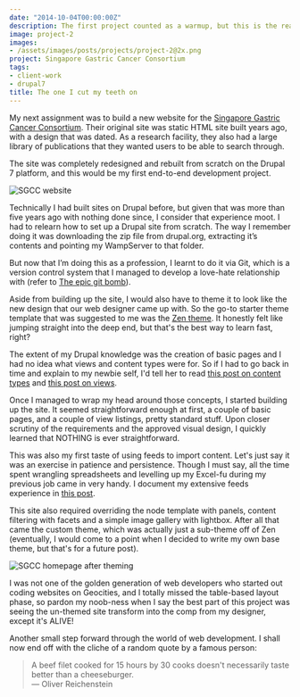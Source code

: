 ```yaml
---
date: "2014-10-04T00:00:00Z"
description: The first project counted as a warmup, but this is the real thing. My first solo flight covered everything from site functionality to custom theme. Baby steps, people.
image: project-2
images: 
- /assets/images/posts/projects/project-2@2x.png
project: Singapore Gastric Cancer Consortium
tags:
- client-work
- drupal7
title: The one I cut my teeth on
---
```

My next assignment was to build a new website for the [Singapore Gastric Cancer Consortium](http://www.sgcc.sg). Their original site was static HTML site built years ago, with a design that was dated. As a research facility, they also had a large library of publications that they wanted users to be able to search through.

The site was completely redesigned and rebuilt from scratch on the Drupal 7 platform, and this would be my first end-to-end development project.

![SGCC website](/assets/images/posts/sgcc/sgcc.jpg)

Technically I had built sites on Drupal before, but given that was more than five years ago with nothing done since, I consider that experience moot. I had to relearn how to set up a Drupal site from scratch. The way I remember doing it was downloading the zip file from drupal.org, extracting it’s contents and pointing my WampServer to that folder.

But now that I’m doing this as a profession, I learnt to do it via Git, which is a version control system that I managed to develop a love-hate relationship with (refer to [The epic git bomb](/blog/the-epic-git-bomb/)).

Aside from building up the site, I would also have to theme it to look like the new design that our web designer came up with. So the go-to starter theme template that was suggested to me was the [Zen theme](https://drupal.org/project/zen). It honestly felt like jumping straight into the deep end, but that's the best way to learn fast, right?

The extent of my Drupal knowledge was the creation of basic pages and I had no idea what views and content types were for. So if I had to go back in time and explain to my newbie self, I'd tell her to read [this post on content types](/blog/drupal-101-content-types/) and [this post on views](/blog/drupal-101-intro-to-views/).

Once I managed to wrap my head around those concepts, I started building up the site. It seemed straightforward enough at first, a couple of basic pages, and a couple of view listings, pretty standard stuff. Upon closer scrutiny of the requirements and the approved visual design, I quickly learned that NOTHING is ever straightforward.

This was also my first taste of using feeds to import content. Let's just say it was an exercise in patience and persistence. Though I must say, all the time spent wrangling spreadsheets and levelling up my Excel-fu during my previous job came in very handy. I document my extensive feeds experience in [this post](/blog/drupal-101-what-i-learnt-from-hours-of-troubleshooting-feeds/).

This site also required overriding the node template with panels, content filtering with facets and a simple image gallery with lightbox. After all that came the custom theme, which was actually just a sub-theme off of Zen (eventually, I would come to a point when I decided to write my own base theme, but that's for a future post). 

![SGCC homepage after theming](/assets/images/posts/sgcc/sgcc-ba.jpg)

I was not one of the golden generation of web developers who started out coding websites on Geocities, and I totally missed the table-based layout phase, so pardon my noob-ness when I say the best part of this project was seeing the un-themed site transform into the comp from my designer, except it's ALIVE! 

Another small step forward through the world of web development. I shall now end off with the cliche of a random quote by a famous person:

> A beef filet cooked for 15 hours by 30 cooks doesn't necessarily taste better than a cheeseburger.  
― Oliver Reichenstein
